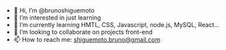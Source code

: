 - 👋 Hi, I’m @brunoshiguemoto
- 👀 I’m interested in just learning
- 🌱 I’m currently learning HMTL, CSS, Javascript, node.js, MySQL, React...
- 💞️ I’m looking to collaborate on projects front-end
- 📫 How to reach me: shiguemoto.bruno@gmail.com

<!---
brunoshiguemoto/brunoshiguemoto is a ✨ special ✨ repository because its `README.md` (this file) appears on your GitHub profile.
You can click the Preview link to take a look at your changes.
--->
